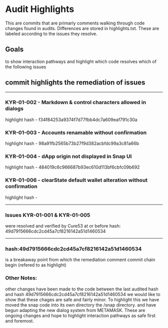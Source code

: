 # Audit Highlights
This are commits that are primarly comments walking through code changes found in audits.
Differences are stored in highlights.txt. These are labeled according to the issues they resolve.

## Goals
to show interaction pathways and highlight which code resolves which of the following issues

## commit highlights the remediation of issues

---

### KYR-01-002 - Markdown & control characters allowed in dialogs 
highlight hash - f34f84253a9374f7d77fbb4dc7a609eaf791c30a

### KYR-01-003 - Accounts renamable without confirmation 
highlight hash - 98a91fb2565b73b27f9d382acbfdc99a3c81a66b

### KYR-01-004 - dApp origin not displayed in Snap UI
highlight hash - 484019c6c966687b93ec610d113bf6cbfc09b692

### KYR-01-006 - clearState default wallet alteration without confirmation
highlight hash - 

---

### Issues KYR-01-001 & KYR-01-005
were resolved and verified by Cure53 at or before
hash: 49d7915666cdc2cd45a7cf8216142a51d1460534

---

### hash:49d7915666cdc2cd45a7cf8216142a51d1460534
is a breakaway point from which the remediation comment commit chain begin (refered to as highlight)

### Other Notes:
other changes have been made to the code between the last audited hash and hash 49d7915666cdc2cd45a7cf8216142a51d1460534
we would like to show that these chages are safe and fairly minor. To highlight this we have moved the snap code into its own directory
the /snap directory. and have begun adapting the new dialog system from METAMASK. These are ongoing changes and hope to highlight interaction
pathways as safe first and foremost.
